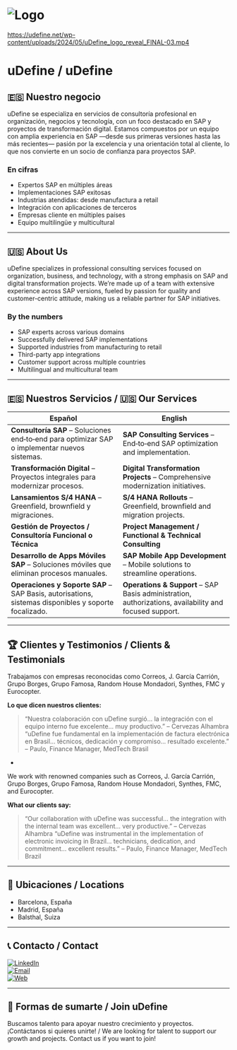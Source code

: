 # ![Logo](https://udefine.net/wp-content/uploads/2024/08/03_Logo_uDefine_deliver.gif)

https://udefine.net/wp-content/uploads/2024/05/uDefine_logo_reveal_FINAL-03.mp4

# uDefine / uDefine

## 🇪🇸 Nuestro negocio

uDefine se especializa en servicios de consultoría profesional en organización, negocios y tecnología, con un foco destacado en SAP y proyectos de transformación digital. Estamos compuestos por un equipo con amplia experiencia en SAP —desde sus primeras versiones hasta las más recientes— pasión por la excelencia y una orientación total al cliente, lo que nos convierte en un socio de confianza para proyectos SAP.

### En cifras

- Expertos SAP en múltiples áreas
- Implementaciones SAP exitosas
- Industrias atendidas: desde manufactura a retail
- Integración con aplicaciones de terceros
- Empresas cliente en múltiples países
- Equipo multilingüe y multicultural 

---

## 🇺🇸 About Us

uDefine specializes in professional consulting services focused on organization, business, and technology, with a strong emphasis on SAP and digital transformation projects. We’re made up of a team with extensive experience across SAP versions, fueled by passion for quality and customer-centric attitude, making us a reliable partner for SAP initiatives.

### By the numbers

- SAP experts across various domains
- Successfully delivered SAP implementations
- Supported industries from manufacturing to retail
- Third-party app integrations
- Customer support across multiple countries
- Multilingual and multicultural team

---

## 🇪🇸 Nuestros Servicios / 🇺🇸 Our Services

| Español                                                                                              | English                                                                                                                                       |
| ---------------------------------------------------------------------------------------------------- | -------------------------------------------------------------------------------------------------------------------------------------------- |
| **Consultoría SAP** – Soluciones end‑to‑end para optimizar SAP o implementar nuevos sistemas.        | **SAP Consulting Services** – End‑to‑end SAP optimization and implementation.                                                                |
| **Transformación Digital** – Proyectos integrales para modernizar procesos.                          | **Digital Transformation Projects** – Comprehensive modernization initiatives.                                                               |
| **Lansamientos S/4 HANA** – Greenfield, brownfield y migraciones.                                    | **S/4 HANA Rollouts** – Greenfield, brownfield and migration projects.                                                                       |
| **Gestión de Proyectos / Consultoría Funcional o Técnica**                                           | **Project Management / Functional & Technical Consulting**                                                                                   |
| **Desarrollo de Apps Móviles SAP** – Soluciones móviles que eliminan procesos manuales.              | **SAP Mobile App Development** – Mobile solutions to streamline operations.                                                                  |
| **Operaciones y Soporte SAP** – SAP Basis, autorisations, sistemas disponibles y soporte focalizado. | **Operations & Support** – SAP Basis administration, authorizations, availability and focused support. |

---

## 🏆 Clientes y Testimonios / Clients & Testimonials

Trabajamos con empresas reconocidas como Correos, J. García Carrión, Grupo Borges, Grupo Famosa, Random House Mondadori, Synthes, FMC y Eurocopter.

**Lo que dicen nuestros clientes:**

> “Nuestra colaboración con uDefine surgió… la integración con el equipo interno fue excelente… muy productivo.” – Cervezas Alhambra   
> “uDefine fue fundamental en la implementación de factura electrónica en Brasil… técnicos, dedicación y compromiso… resultado excelente.” – Paulo, Finance Manager, MedTech Brasil

-

We work with renowned companies such as Correos, J. García Carrión, Grupo Borges, Grupo Famosa, Random House Mondadori, Synthes, FMC, and Eurocopter.

**What our clients say:**

> “Our collaboration with uDefine was successful… the integration with the internal team was excellent… very productive.” – Cervezas Alhambra
> “uDefine was instrumental in the implementation of electronic invoicing in Brazil… technicians, dedication, and commitment… excellent results.” – Paulo, Finance Manager, MedTech Brazil

---

## 📍 Ubicaciones / Locations

- Barcelona, España
- Madrid, España
- Balsthal, Suiza

---

## 📞 Contacto / Contact

[![LinkedIn](https://img.shields.io/badge/-LinkedIn-0A66C2?style=flat&logo=linkedin&logoColor=white)](https://www.linkedin.com/company/udefine)  
[![Email](https://img.shields.io/badge/-Email-D14836?style=flat&logo=gmail&logoColor=white)](mailto:contact@udefine.net)  
[![Web](https://img.shields.io/badge/-Website-000000?style=flat&logo=internet-explorer&logoColor=white)](https://udefine.net)

---

## 📌 Formas de sumarte / Join uDefine

Buscamos talento para apoyar nuestro crecimiento y proyectos. ¡Contáctanos si quieres unirte! / We are looking for talent to support our growth and projects. Contact us if you want to join! 

